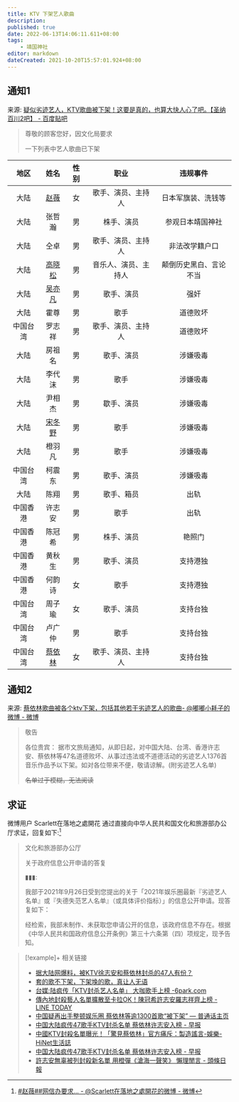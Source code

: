 ```yaml
---
title: KTV 下架艺人歌曲
description:
published: true
date: 2022-06-13T14:06:11.611+08:00
tags:
    - 靖国神社
editor: markdown
dateCreated: 2021-10-20T15:57:01.924+08:00
---
```


## 通知1

来源: [疑似劣迹艺人，KTV歌曲被下架！这要是真的，也算大快人心了吧。【圣纳百川2吧】 - 百度贴吧](https://web.archive.org/web/20211020075242/https://tieba.baidu.com/p/7578973670)

> 尊敬的顾客您好，因文化局要求
>
> 一下列表中艺人歌曲已下架

|   地区   |            姓名             | 性别  |         职业         |        违规事件        |
| :------: | :-------------------------: | :---: | :------------------: | :--------------------: |
|   大陆   |   [赵薇](/people/赵薇.md)   |  女   |  歌手、演员、主持人  |   日本军旗装、洗钱等   |
|   大陆   |           张哲瀚            |  男   |      株手、演员      |    参观日本靖国神社    |
|   大陆   |            仝卓             |  男   |  歌手、演员、主持人  |     非法改学籍户口     |
|   大陆   | [高晓松](/people/高晓松.md) |  男   | 音乐人、演员、主持人 | 颠倒历史黑白、言论不当 |
|   大陆   | [吴亦凡](/people/吴亦凡.md) |  男   |      歌手、演员      |          强奸          |
|   大陆   |            霍尊             |  男   |         歌手         |        道德败坏        |
| 中国台湾 |           罗志祥            |  男   |  歌手、演员、主持人  |        道德败坏        |
|   大陆   |           房祖名            |  男   |      歌手、演员      |        涉嫌吸毒        |
|   大陆   |           李代沫            |  男   |         歌手         |        涉嫌吸毒        |
|   大陆   |           尹相杰            |  男   |      歇手、演员      |        涉嫌吸毒        |
|   大陆   | [宋冬野](/people/宋冬野.md) |  男   |         歌手         |        涉嫌吸毒        |
|   大陆   |           橙羽凡            |  男   |         歌手         |        涉嫌吸毒        |
| 中国台湾 |           柯震东            |  男   |      歌手、演员      |        涉嫌吸毒        |
|   大陆   |            陈翔             |  男   |      歌手、箱员      |          出轨          |
| 中国香港 |           许志安            |  男   |         歌手         |          出轨          |
| 中国香港 |           陈冠希            |  男   |      株手、演员      |         艳照门         |
| 中国香港 |           黄秋生            |  男   |      歌手、演员      |        支持港独        |
| 中国香港 |           何韵诗            |  女   |         歌手         |        支持港独        |
| 中国台湾 |           周子瑜            |  女   |      歌手、演员      |        支持台独        |
| 中国台湾 |           卢广仲            |  男   |         歌手         |        支持台独        |
| 中国台湾 |  [蔡依林](/people/蔡依林)   |  女   |  歌手、演员、主持人  |        支持台独        |

## 通知2

来源: [蔡依林歌曲被各个ktv下架，包括其他若干劣迹艺人的歌曲 ​​​ - @嘟嘟小耗子的微博 - 微博](https://archive.md/F0PwB "https://weibo.com/5821283785/KD8aC4Ts3")

> 敬告
>
> 各位贵宾： 据市文旅局通知，从即日起，对中国大陆、台湾、香港许志安、蔡依林等47名道德败坏、从事过违法或不道德活动的劣迹艺人1376首音乐作品予以下架。如对各位带来不便，敬请谅解。(附劣迹艺人名单)
>
> ~~名单过于模糊，无法阅读~~

## 求证

微博用户 Scarlett在落地之處開花 通过直接向中华人民共和国文化和旅游部办公厅求证，回复如下:[^KDujXyhrH]

[^KDujXyhrH]: [#赵薇##网信办要求... - @Scarlett在落地之處開花的微博 - 微博](https://archive.md/uePkC "https://weibo.com/1910913772/KDujXyhrH")

> 文化和旅游部办公厅
>
> 关于政府信息公开申请的答复
>
> ▮▮▮:
>
> 我部于2021年9月26日受到您提出的关于「2021年娱乐圈最新『劣迹艺人名单』或『失德失范艺人名单』（或具体评价指标）」的信息公开申请。现答复如下：
>
> 经检索，我部未制作、未获取您申请公开的信息，该政府信息不存在。根据《中华人民共和国政府信息公开条例》第三十六条第（四）项规定，现予告知。

> [!example]+ 相关链接
> + [据大陆网爆料，被KTV徐志安和蔡依林封杀的47人有份？](https://web.archive.org/web/20211020073605/https://remonews.com/hongkong/据大陆网爆料，被ktv徐志安和蔡依林封杀的47人有份/)
> + [套的歌不下架，下架堍的歌，真让人无语](https://web.archive.org/web/20211020082053/https://www.douban.com/group/topic/250100677/)
> + [台媒:陆疯传「KTV封杀艺人名单」 大咖歌手上榜 -6park.com](https://web.archive.org/web/20211020073646/https://www.6parknews.com/newspark/view.php?app=news&act=view&nid=512422)
> + [傳內地封殺藝人名單擴散至卡拉OK！陳冠希許志安羅志祥齊上榜 - LINE TODAY](https://web.archive.org/web/20211020092423/https://today.line.me/hk/v2/article/wJ0XKB0)
> + [中国疑再出手整顿娱乐圈 蔡依林等逾1300首歌“被下架” — 普通话主页](https://web.archive.org/web/20211019065303/https://www.rfa.org/mandarin/Xinwen/wul1018b-10182021042752.html)
> + [中国大陆疯传47歌手KTV封杀名单 蔡依林许志安入榜 - 早报](https://web.archive.org/web/20211019173454/https://www.zaobao.com.sg/entertainment/story20211018-1204498)
> + [中國KTV封殺名單曝光！「驚見蔡依林」官方痛斥：製造謠言-娛樂-HiNet生活誌](https://times.hinet.net/news/23560623)
> + [中国大陆疯传47歌手KTV封杀名单 蔡依林许志安入榜 - 早报](https://web.archive.org/web/20211019173454/https://www.zaobao.com.sg/entertainment/story20211018-1204498)
> + [許志安無辜被列封殺新名單 用橙彈《滄海一聲笑》 懶理閒言 - 頭條日報](https://web.archive.org/web/20211020124019/https://hd.stheadline.com/life/ent/realtime/2263929/即時-娛樂-許志安無辜被列封殺新名單-用橙彈-滄海一聲笑-懶理閒言)
